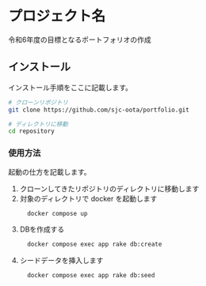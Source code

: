 # プロジェクト名

令和6年度の目標となるポートフォリオの作成

## インストール

インストール手順をここに記載します。

```bash
# クローンリポジトリ
git clone https://github.com/sjc-oota/portfolio.git

# ディレクトリに移動
cd repository

```

### 使用方法

起動の仕方を記載します。

1. クローンしてきたリポジトリのディレクトリに移動します
1. 対象のディレクトリで docker を起動します
    ```bash
      docker compose up
    ```
1. DBを作成する
    ```bash
      docker compose exec app rake db:create
    ```
1. シードデータを挿入します
    ```bash
      docker compose exec app rake db:seed
    ```

